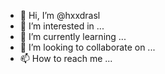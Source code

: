 - 👋 Hi, I’m @hxxdrasl
- 👀 I’m interested in ...
- 🌱 I’m currently learning ...
- 💞️ I’m looking to collaborate on ...
- 📫 How to reach me ...

<!---
hxxdrasl/hxxdrasl is a ✨ special ✨ repository because its `README.md` (this file) appears on your GitHub profile.
You can click the Preview link to take a look at your changes.
--->
